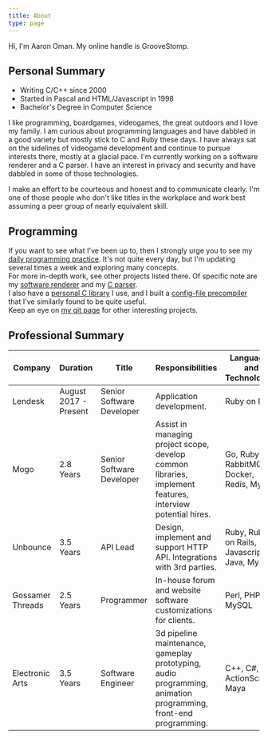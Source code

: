 ```yaml
---
title: About
type: page
---
```


<div class="message">
  Hi, I'm Aaron Oman.  My online handle is GrooveStomp.
</div>

## Personal Summary
- Writing C/C++ since 2000
- Started in Pascal and HTML/Javascript in 1998
- Bachelor's Degree in Computer Science

I like programming, boardgames, videogames, the great outdoors and I love my
family. I am curious about programming languages and have dabbled in a good
variety but mostly stick to C and Ruby these days.  I have always sat on the
sidelines of videogame development and continue to pursue interests there,
mostly at a glacial pace.  I'm currently working on a software renderer and a
C parser. I have an interest in privacy and security and have dabbled in some of
those technologies.

I make an effort to be courteous and honest and to communicate clearly. I'm one
of those people who don't like titles in the workplace and work best assuming
a peer group of nearly equivalent skill.

## Programming
If you want to see what I've been up to, then I strongly urge you to see my
[daily programming practice](https://code.groovestomp.com/practice/tree/).  It's
not quite every day, but I'm updating several times a week and exploring many
concepts.<br/> For more in-depth work, see other projects listed there. Of
specific note are my [software
renderer](https://code.groovestomp.com/software-renderer/tree/) and my [C
parser](https://code.groovestomp.com/cparser/tree/).<br/> I also have a
[personal C library](https://code.groovestomp.com/gslibc/tree) I use, and I
built a [config-file precompiler](https://code.groovestomp.com/gscfg/tree/) that
I've similarly found to be quite useful.<br/> Keep an eye on [my git
page](https://code.groovestomp.com) for other interesting projects.


## Professional Summary

|Company         |Duration              |Title                    |Responsibilities|Languages and Technologies|
|----------------|----------------------|-------------------------|----------------|--------------------------|
|Lendesk         |August 2017 - Present |Senior Software Developer|Application development.|Ruby on Rails|
|Mogo            |2.8 Years             |Senior Software Developer|Assist in managing project scope, develop common libraries, implement features, interview potential hires.|Go, Ruby, RabbitMQ, Docker, Redis, MySQL|
|Unbounce        |3.5 Years             |API Lead                 |Design, implement and support HTTP API. Integrations with 3rd parties.|Ruby, Ruby on Rails, Javascript, Java, MySQL|
|Gossamer Threads|2.5 Years             |Programmer               |In-house forum and website software customizations for clients.|Perl, PHP, MySQL|
|Electronic Arts |3.5 Years             |Software Engineer        |3d pipeline maintenance, gameplay prototyping, audio programming, animation programming, front-end programming.|C++, C#, ActionScript, Maya|
